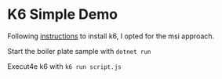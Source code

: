 # K6 Simple Demo

Following [instructions](https://k6.io/docs/getting-started/installation/#windows) to install k6, I opted for  the msi approach.

Start the boiler plate sample with `dotnet run`

Execut4e k6 with `k6 run script.js`
